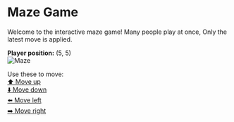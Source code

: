 # Maze Game  
Welcome to the interactive maze game! Many people play at once, Only the latest move is applied.

**Player position:** (5, 5)  
![Maze](https://recognize-instructor-criteria-other.trycloudflare.com/images/pos_5_5.png?t=1760508603171)

Use these to move:  
[⬆️ Move up](https://recognize-instructor-criteria-other.trycloudflare.com/move/5_5_w)  
[⬇️ Move down](https://recognize-instructor-criteria-other.trycloudflare.com/move/5_5_s)  
[⬅️ Move left](https://recognize-instructor-criteria-other.trycloudflare.com/move/5_5_a)  
[➡️ Move right](https://recognize-instructor-criteria-other.trycloudflare.com/move/5_5_d)
